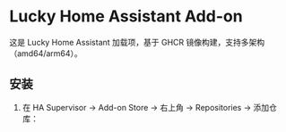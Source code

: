# Lucky Home Assistant Add-on

这是 Lucky Home Assistant 加载项，基于 GHCR 镜像构建，支持多架构（amd64/arm64）。

## 安装

1. 在 HA Supervisor → Add-on Store → 右上角 → Repositories → 添加仓库：
